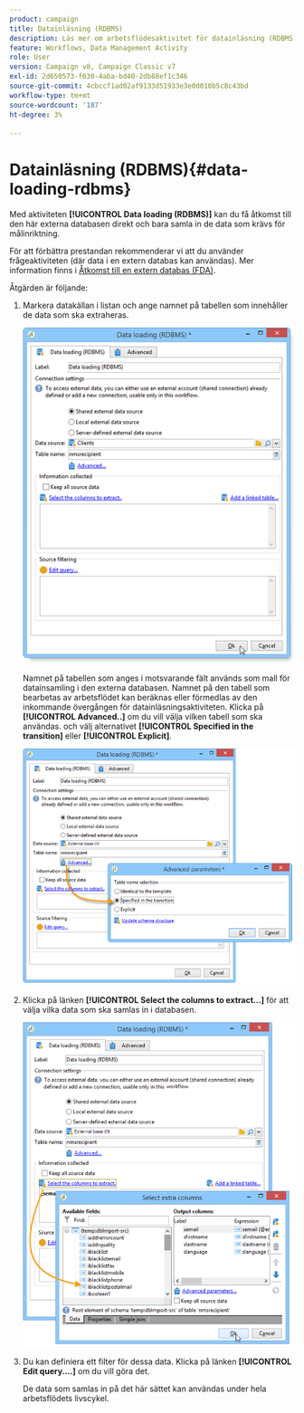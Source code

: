 ```yaml
---
product: campaign
title: Datainläsning (RDBMS)
description: Läs mer om arbetsflödesaktivitet för datainläsning (RDBMS)
feature: Workflows, Data Management Activity
role: User
version: Campaign v8, Campaign Classic v7
exl-id: 2d650573-f630-4aba-bd40-2db88ef1c346
source-git-commit: 4cbccf1ad02af9133d51933e3e0d010b5c8c43bd
workflow-type: tm+mt
source-wordcount: '187'
ht-degree: 3%

---
```


# Datainläsning (RDBMS){#data-loading-rdbms}



Med aktiviteten **[!UICONTROL Data loading (RDBMS)]** kan du få åtkomst till den här externa databasen direkt och bara samla in de data som krävs för målinriktning.

För att förbättra prestandan rekommenderar vi att du använder frågeaktiviteten (där data i en extern databas kan användas). Mer information finns i [Åtkomst till en extern databas (FDA)](accessing-an-external-database-fda.md).

Åtgärden är följande:

1. Markera datakällan i listan och ange namnet på tabellen som innehåller de data som ska extraheras.

   ![](assets/s_advuser_wf_sgbd_sample_1.png)

   Namnet på tabellen som anges i motsvarande fält används som mall för datainsamling i den externa databasen. Namnet på den tabell som bearbetas av arbetsflödet kan beräknas eller förmedlas av den inkommande övergången för datainläsningsaktiviteten. Klicka på **[!UICONTROL Advanced..]** om du vill välja vilken tabell som ska användas. och välj alternativet **[!UICONTROL Specified in the transition]** eller **[!UICONTROL Explicit]**.

   ![](assets/s_advuser_wf_sgbd_sample_5.png)

1. Klicka på länken **[!UICONTROL Select the columns to extract...]** för att välja vilka data som ska samlas in i databasen.

   ![](assets/s_advuser_wf_sgbd_sample_2.png)

1. Du kan definiera ett filter för dessa data. Klicka på länken **[!UICONTROL Edit query....]** om du vill göra det.

   De data som samlas in på det här sättet kan användas under hela arbetsflödets livscykel.
